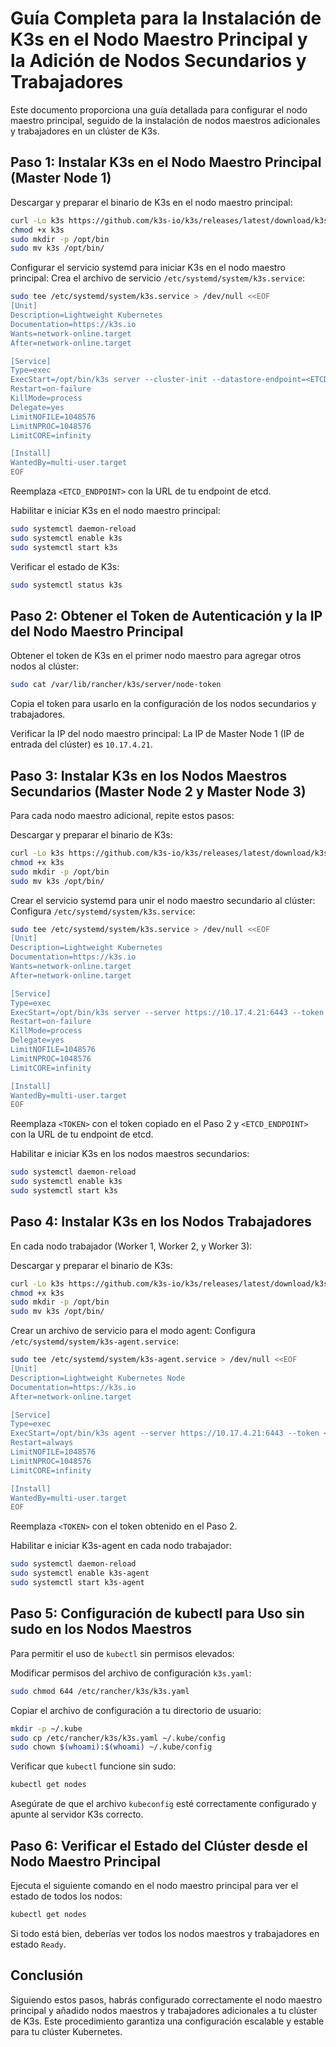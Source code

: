 # Guía Completa para la Instalación de K3s en el Nodo Maestro Principal y la Adición de Nodos Secundarios y Trabajadores

Este documento proporciona una guía detallada para configurar el nodo maestro principal, seguido de la instalación de nodos maestros adicionales y trabajadores en un clúster de K3s.

## Paso 1: Instalar K3s en el Nodo Maestro Principal (Master Node 1)

Descargar y preparar el binario de K3s en el nodo maestro principal:

```bash
curl -Lo k3s https://github.com/k3s-io/k3s/releases/latest/download/k3s
chmod +x k3s
sudo mkdir -p /opt/bin
sudo mv k3s /opt/bin/
```

Configurar el servicio systemd para iniciar K3s en el nodo maestro principal: Crea el archivo de servicio `/etc/systemd/system/k3s.service`:

```bash
sudo tee /etc/systemd/system/k3s.service > /dev/null <<EOF
[Unit]
Description=Lightweight Kubernetes
Documentation=https://k3s.io
Wants=network-online.target
After=network-online.target

[Service]
Type=exec
ExecStart=/opt/bin/k3s server --cluster-init --datastore-endpoint=<ETCD_ENDPOINT>
Restart=on-failure
KillMode=process
Delegate=yes
LimitNOFILE=1048576
LimitNPROC=1048576
LimitCORE=infinity

[Install]
WantedBy=multi-user.target
EOF
```

Reemplaza `<ETCD_ENDPOINT>` con la URL de tu endpoint de etcd.

Habilitar e iniciar K3s en el nodo maestro principal:

```bash
sudo systemctl daemon-reload
sudo systemctl enable k3s
sudo systemctl start k3s
```

Verificar el estado de K3s:

```bash
sudo systemctl status k3s
```

## Paso 2: Obtener el Token de Autenticación y la IP del Nodo Maestro Principal

Obtener el token de K3s en el primer nodo maestro para agregar otros nodos al clúster:

```bash
sudo cat /var/lib/rancher/k3s/server/node-token
```

Copia el token para usarlo en la configuración de los nodos secundarios y trabajadores.

Verificar la IP del nodo maestro principal: La IP de Master Node 1 (IP de entrada del clúster) es `10.17.4.21`.

## Paso 3: Instalar K3s en los Nodos Maestros Secundarios (Master Node 2 y Master Node 3)

Para cada nodo maestro adicional, repite estos pasos:

Descargar y preparar el binario de K3s:

```bash
curl -Lo k3s https://github.com/k3s-io/k3s/releases/latest/download/k3s
chmod +x k3s
sudo mkdir -p /opt/bin
sudo mv k3s /opt/bin/
```

Crear el servicio systemd para unir el nodo maestro secundario al clúster: Configura `/etc/systemd/system/k3s.service`:

```bash
sudo tee /etc/systemd/system/k3s.service > /dev/null <<EOF
[Unit]
Description=Lightweight Kubernetes
Documentation=https://k3s.io
Wants=network-online.target
After=network-online.target

[Service]
Type=exec
ExecStart=/opt/bin/k3s server --server https://10.17.4.21:6443 --token <TOKEN> --datastore-endpoint=<ETCD_ENDPOINT>
Restart=on-failure
KillMode=process
Delegate=yes
LimitNOFILE=1048576
LimitNPROC=1048576
LimitCORE=infinity

[Install]
WantedBy=multi-user.target
EOF
```

Reemplaza `<TOKEN>` con el token copiado en el Paso 2 y `<ETCD_ENDPOINT>` con la URL de tu endpoint de etcd.

Habilitar e iniciar K3s en los nodos maestros secundarios:

```bash
sudo systemctl daemon-reload
sudo systemctl enable k3s
sudo systemctl start k3s
```

## Paso 4: Instalar K3s en los Nodos Trabajadores

En cada nodo trabajador (Worker 1, Worker 2, y Worker 3):

Descargar y preparar el binario de K3s:

```bash
curl -Lo k3s https://github.com/k3s-io/k3s/releases/latest/download/k3s
chmod +x k3s
sudo mkdir -p /opt/bin
sudo mv k3s /opt/bin/
```

Crear un archivo de servicio para el modo agent: Configura `/etc/systemd/system/k3s-agent.service`:

```bash
sudo tee /etc/systemd/system/k3s-agent.service > /dev/null <<EOF
[Unit]
Description=Lightweight Kubernetes Node
Documentation=https://k3s.io
After=network-online.target

[Service]
Type=exec
ExecStart=/opt/bin/k3s agent --server https://10.17.4.21:6443 --token <TOKEN> --node-name <NODE_NAME>
Restart=always
LimitNOFILE=1048576
LimitNPROC=1048576
LimitCORE=infinity

[Install]
WantedBy=multi-user.target
EOF
```

Reemplaza `<TOKEN>` con el token obtenido en el Paso 2.

Habilitar e iniciar K3s-agent en cada nodo trabajador:

```bash
sudo systemctl daemon-reload
sudo systemctl enable k3s-agent
sudo systemctl start k3s-agent
```

## Paso 5: Configuración de kubectl para Uso sin sudo en los Nodos Maestros

Para permitir el uso de `kubectl` sin permisos elevados:

Modificar permisos del archivo de configuración `k3s.yaml`:

```bash
sudo chmod 644 /etc/rancher/k3s/k3s.yaml
```

Copiar el archivo de configuración a tu directorio de usuario:

```bash
mkdir -p ~/.kube
sudo cp /etc/rancher/k3s/k3s.yaml ~/.kube/config
sudo chown $(whoami):$(whoami) ~/.kube/config
```

Verificar que `kubectl` funcione sin sudo:

```bash
kubectl get nodes
```

Asegúrate de que el archivo `kubeconfig` esté correctamente configurado y apunte al servidor K3s correcto.

## Paso 6: Verificar el Estado del Clúster desde el Nodo Maestro Principal

Ejecuta el siguiente comando en el nodo maestro principal para ver el estado de todos los nodos:

```bash
kubectl get nodes
```

Si todo está bien, deberías ver todos los nodos maestros y trabajadores en estado `Ready`.

## Conclusión

Siguiendo estos pasos, habrás configurado correctamente el nodo maestro principal y añadido nodos maestros y trabajadores adicionales a tu clúster de K3s. Este procedimiento garantiza una configuración escalable y estable para tu clúster Kubernetes.
